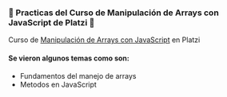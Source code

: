 ### 🌟 Practicas del Curso de Manipulación de Arrays con JavaScript de Platzi 💚

Curso de [Manipulación de Arrays con JavaScript](https://platzi.com/cursos/arrays/) en Platzi
#### Se vieron algunos temas como son:
- Fundamentos del manejo de arrays
- Metodos en JavaScript